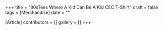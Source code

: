 +++
title = "80sTees Where A Kid Can Be A Kid CEC T-Shirt"
draft = false
tags = [Merchandise]
date = ""

[Article]
contributors = []
gallery = []
+++